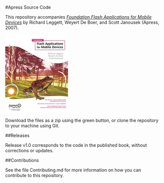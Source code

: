 #Apress Source Code

This repository accompanies [*Foundation Flash Applications for Mobile Devices*](http://www.apress.com/9781590595589) by Richard Leggett, Weyert De Boer, and Scott Janousek (Apress, 2007).

![Cover image](9781590595589.jpg)

Download the files as a zip using the green button, or clone the repository to your machine using Git.

##Releases

Release v1.0 corresponds to the code in the published book, without corrections or updates.

##Contributions

See the file Contributing.md for more information on how you can contribute to this repository.
